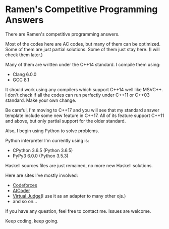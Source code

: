 # Ramen's Competitive Programming Answers

There are Ramen's competitive programming answers.

Most of the codes here are AC codes, but many of them can be optimized. Some of them are just partial solutions. Some of them just stay here. (I will check them later.)

Many of them are written under the C++14 standard. I compile them using:

- Clang 6.0.0
- GCC 8.1

It should work using any compilers which support C++14 well like MSVC++. I don't check if all the codes can run perfectly under C++11 or C++03 standard. Make your own change.

Be careful, I'm moving to C++17 and you will see that my standard answer template include some new feature in C++17. All of its feature support C++11 and above, but only partial support for the older standard.

Also, I begin using Python to solve problems.

Python interpreter I'm currently using is:

- CPython 3.6.5 (Python 3.6.5)
- PyPy3 6.0.0 (Python 3.5.3)

Haskell sources files are just remained, no more new Haskell solutions.

Here are sites I've mostly involved:

- [Codeforces](http://codeforces.com/)
- [AtCoder](http://atcoder.jp/)
- [Virtual Judge](https://vjudge.net/)(I use it as an adapter to many other ojs.)
- and so on...

If you have any question, feel free to contact me. Issues are welcome.

Keep coding, keep going.